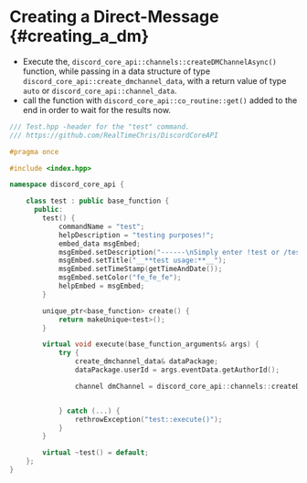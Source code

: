 Creating a Direct-Message {#creating_a_dm}
============
- Execute the, `discord_core_api::channels::createDMChannelAsync()` function, while passing in a data structure of type `discord_core_api::create_dmchannel_data`, with a return value of type `auto` or `discord_core_api::channel_data`.
- call the function with `discord_core_api::co_routine::get()` added to the end in order to wait for the results now.

```cpp
/// Test.hpp -header for the "test" command.
/// https://github.com/RealTimeChris/DiscordCoreAPI

#pragma once

#include <index.hpp>

namespace discord_core_api {

	class test : public base_function {
	  public:
		test() {
			commandName = "test";
			helpDescription = "testing purposes!";
			embed_data msgEmbed;
			msgEmbed.setDescription("------\nSimply enter !test or /test!\n------");
			msgEmbed.setTitle("__**test usage:**__");
			msgEmbed.setTimeStamp(getTimeAndDate());
			msgEmbed.setColor("fe_fe_fe");
			helpEmbed = msgEmbed;
		}

		unique_ptr<base_function> create() {
			return makeUnique<test>();
		}

		virtual void execute(base_function_arguments& args) {
			try {
				create_dmchannel_data& dataPackage;
				dataPackage.userId = args.eventData.getAuthorId();

				channel dmChannel = discord_core_api::channels::createDMChannelAsync(const& dataPackage).get();


			} catch (...) {
				rethrowException("test::execute()");
			}
		}

		virtual ~test() = default;
	};
}
```
